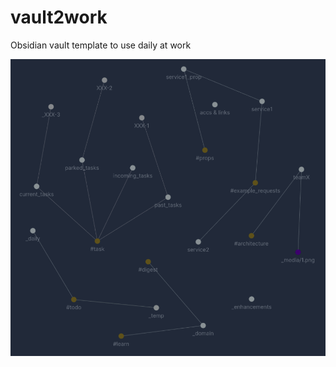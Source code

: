 # vault2work

Obsidian vault template to use daily at work

![](https://github.com/elifoglu/vault2work/blob/main/_media/2.png?raw=true)
